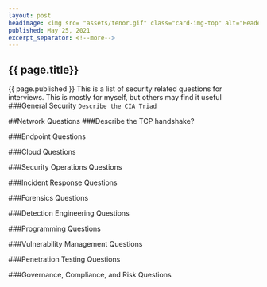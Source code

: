 ```yaml
---
layout: post
headimage: <img src= "assets/tenor.gif" class="card-img-top" alt="Header Image" width="300" height="100">
published: May 25, 2021
excerpt_separator: <!--more-->
---
```

## {{ page.title}}
{{ page.published }}
This is a list of security related questions for interviews. This is mostly for myself, but others
may find it useful<!--more-->
###General Security
`Describe the CIA Triad`

##Network Questions
###Describe the TCP handshake?

###Endpoint Questions

###Cloud Questions

###Security Operations Questions

###Incident Response Questions

###Forensics Questions

###Detection Engineering Questions

###Programming Questions

###Vulnerability Management Questions

###Penetration Testing Questions

###Governance, Compliance, and Risk Questions
